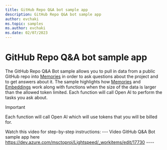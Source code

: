 ```yaml
---
title: GitHub Repo Q&A bot sample app
description: GitHub Repo Q&A bot sample app
author: evchaki
ms.topic: samples
ms.author: evchaki
ms.date: 02/07/2023
---
```

# GitHub Repo Q&A bot sample app
The GitHub Repo Q&A Bot sample allows you to pull in data from a public GitHub repo into [Memories](/semantic-kernel/concepts/memories) in order to ask questions about the project and to get answers about it.  The sample highlights how [Memories](/semantic-kernel/concepts/memories) and [Embeddings](/semantic-kernel/concepts/embeddings) work along with functions when the size of the data is larger than the allowed token limited.  Each function will call Open AI to perform the tasks you ask about.


> [!IMPORTANT]
> Each function will call Open AI which will use tokens that you will be billed for. 

Watch this video for step-by-step instructions:
--- Video GitHub Q&A Bot sample app here https://dev.azure.com/msctoproj/Lightspeed/_workitems/edit/17730 ----
